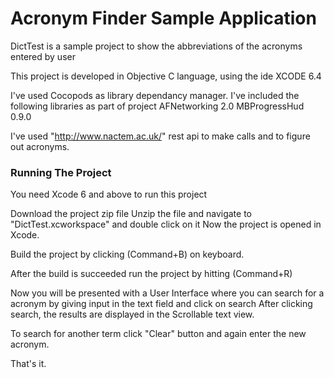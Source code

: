 # Acronym Finder Sample Application

DictTest is a sample project to show the abbreviations of the acronyms entered by user 

This project is developed in Objective C language, using the ide XCODE 6.4

I've used Cocopods as library dependancy manager.
I've included the following libraries as part of project
AFNetworking 2.0
MBProgressHud 0.9.0

I've used "http://www.nactem.ac.uk/" rest api to make calls and to figure out acronyms.


### Running The Project

You need Xcode 6 and above to run this project

Download the project zip file
Unzip the file and navigate to "DictTest.xcworkspace" and double click on it
Now the project is opened in Xcode.

Build the project by clicking (Command+B) on keyboard.

After the build is succeeded run the project by hitting (Command+R)

Now you will be presented with a User Interface where you can search for a acronym by giving input in the text field and click on search
After clicking search, the results are displayed in the Scrollable text view.

To search for another term click "Clear" button and again enter the new acronym.

That's it. 

